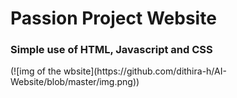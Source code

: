 <h1>Passion Project Website</h1>
<h3>Simple use of HTML, Javascript and CSS</h3>
(![img of the wbsite](https://github.com/dithira-h/AI-Website/blob/master/img.png))